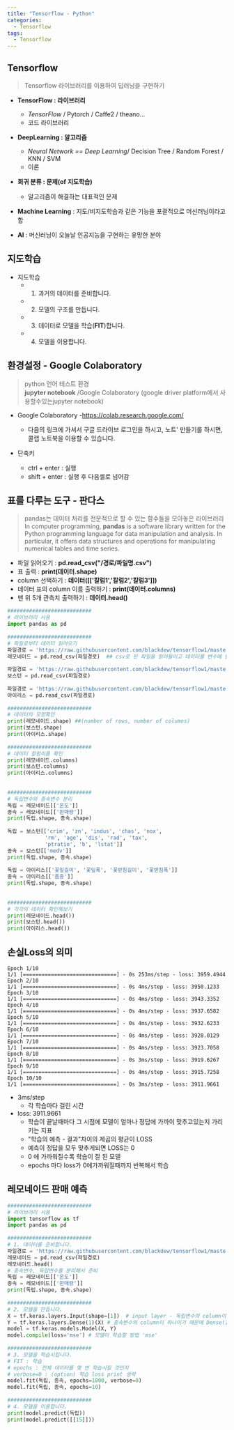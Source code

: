```yaml
---
title: "Tensorflow - Python"
categories:
  - Tensorflow
tags:
  - Tensorflow
---
```


## Tensorflow
> Tensorflow 라이브러리를 이용하여 딥러닝을 구현하기  

- **TensorFlow : 라이브러리**
    - *TensorFlow* / Pytorch / Caffe2 / theano...
    - 코드 라이브러리

- **DeepLearning : 알고리즘**
    - *Neural Network == Deep Learning*/ Decision Tree / Random Forest / KNN / SVM
    - 이론

- **회귀 분류 : 문제(of 지도학습)**
    - 알고리즘이 해결하는 대표적인 문제

- **Machine Learning** : 지도/비지도학습과 같은 기능을 포괄적으로 머신러닝이라고 함
- **AI** : 머신러닝이 오늘날 인공지능을 구현하는 유망한 분야

## 지도학습
- 지도학습
    - 1. 과거의 데이터를 준비합니다.
    - 2. 모델의 구조를 만듭니다.
    - 3. 데이터로 모델을 학습(**FIT**)합니다.
    - 4. 모델을 이용합니다.

## 환경설정 - Google Colaboratory
> python 언어 테스트 환경  
> **jupyter notebook** /Google Colaboratory (google driver platform에서 사용할수있는jupyter notebook)



- Google Colaboratory
    -https://colab.research.google.com/
    - 다음의 링크에 가셔서 구글 드라이브 로그인을 하시고, 노트' 만들기를 하시면, 콜랩 노트북을 이용할 수 있습니다.

- 단축키
    - ctrl + enter : 실행
    - shift + enter : 실행 후 다음셀로 넘어감

## 표를 다루는 도구 - 판다스
>  pandas는 데이터 처리를 전문적으로 할 수 있는 함수들을 모아놓은 라이브러리  
> In computer programming, **pandas** is a software library written for the Python programming language for data manipulation and analysis. In particular, it offers data structures and operations for manipulating numerical tables and time series. 


- 파일 읽어오기 : **pd.read_csv("/경로/파일명.csv")**
- 표 출력 : **print(데이터.shape)**
- column 선택하기 : **데이터([['칼럼1','칼럼2','칼럼3']])**
- 데이터 표의 column 이름 출력하기 : **print(데이터.columns)**
- 맨 위 5개 관측치 출력하기 : **데이터.head()**

```python
###########################
# 라이브러리 사용
import pandas as pd
 
###########################
# 파일로부터 데이터 읽어오기
파일경로 = 'https://raw.githubusercontent.com/blackdew/tensorflow1/master/csv/lemonade.csv'
레모네이드 = pd.read_csv(파일경로)  ## csv로 된 파일을 읽어들이고 데이터를 변수에 담아줌
 
파일경로 = 'https://raw.githubusercontent.com/blackdew/tensorflow1/master/csv/boston.csv'
보스턴 = pd.read_csv(파일경로)
 
파일경로 = 'https://raw.githubusercontent.com/blackdew/tensorflow1/master/csv/iris.csv'
아이리스 = pd.read_csv(파일경로)
 
###########################
# 데이터의 모양확인
print(레모네이드.shape) ##(number of rows, number of columns)
print(보스턴.shape)
print(아이리스.shape)
 
###########################
# 데이터 칼럼이름 확인
print(레모네이드.columns)
print(보스턴.columns)
print(아이리스.columns)
 
 
###########################
# 독립변수와 종속변수 분리
독립 = 레모네이드[['온도']]
종속 = 레모네이드[['판매량']]
print(독립.shape, 종속.shape)
 
독립 = 보스턴[['crim', 'zn', 'indus', 'chas', 'nox', 
            'rm', 'age', 'dis', 'rad', 'tax',
            'ptratio', 'b', 'lstat']]
종속 = 보스턴[['medv']]
print(독립.shape, 종속.shape)
 
독립 = 아이리스[['꽃잎길이', '꽃잎폭', '꽃받침길이', '꽃받침폭']]
종속 = 아이리스[['품종']]
print(독립.shape, 종속.shape)
 
 
###########################
# 각각의 데이터 확인해보기
print(레모네이드.head())
print(보스턴.head())
print(아이리스.head())
```

## 손실Loss의 의미
```
Epoch 1/10
1/1 [==============================] - 0s 253ms/step - loss: 3959.4944
Epoch 2/10
1/1 [==============================] - 0s 4ms/step - loss: 3950.1233
Epoch 3/10
1/1 [==============================] - 0s 4ms/step - loss: 3943.3352
Epoch 4/10
1/1 [==============================] - 0s 4ms/step - loss: 3937.6582
Epoch 5/10
1/1 [==============================] - 0s 4ms/step - loss: 3932.6233
Epoch 6/10
1/1 [==============================] - 0s 4ms/step - loss: 3928.0129
Epoch 7/10
1/1 [==============================] - 0s 4ms/step - loss: 3923.7058
Epoch 8/10
1/1 [==============================] - 0s 3ms/step - loss: 3919.6267
Epoch 9/10
1/1 [==============================] - 0s 4ms/step - loss: 3915.7258
Epoch 10/10
1/1 [==============================] - 0s 3ms/step - loss: 3911.9661
```
- 3ms/step
    - 각 학습마다 걸린 시간
- loss: 3911.9661 
    - 학습이 끝날때마다 그 시점에 모델이 얼마나 정답에 가까이 맞추고있는지 가리키는 지표
    - "학습의 예측 - 결과"차이의 제곱의 평균이 LOSS
    - 예측이 정답을 모두 맞추게되면 LOSS는 0
    - 0 에 가까워질수록 학습이 잘 된 모델
    - epochs 마다 loss가 0에가까워질때까지 반복해서 학습

## 레모네이드 판매 예측
```python
###########################
# 라이브러리 사용
import tensorflow as tf
import pandas as pd
 
###########################
# 1. 데이터를 준비합니다.
파일경로 = 'https://raw.githubusercontent.com/blackdew/tensorflow1/master/csv/lemonade.csv'
레모네이드 = pd.read_csv(파일경로)
레모네이드.head()
# 종속변수, 독립변수를 분리해서 준비
독립 = 레모네이드[['온도']]
종속 = 레모네이드[['판매량']]
print(독립.shape, 종속.shape)
 
###########################
# 2. 모델을 만듭니다.
X = tf.keras.layers.Input(shape=[1])  # input layer - 독립변수의 column이 하나이기 때문에 shape=[1]
Y = tf.keras.layers.Dense(1)(X) # 종속변수의 column이 하나이기 때문에 Dense(1)
model = tf.keras.models.Model(X, Y)
model.compile(loss='mse') # 모델이 학습할 방법 'mse'
 
###########################
# 3. 모델을 학습시킵니다. 
# FIT : 학습
# epochs : 전체 데이터를 몇 번 학습시킬 것인지
# verbose=0 : (option) 학습 loss print 생략
model.fit(독립, 종속, epochs=1000, verbose=0)
model.fit(독립, 종속, epochs=10)
 
###########################
# 4. 모델을 이용합니다. 
print(model.predict(독립)) 
print(model.predict([[15]]))
```